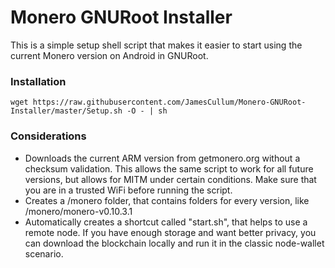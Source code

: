 # Monero GNURoot Installer

This is a simple setup shell script that makes it easier to start using the current Monero version on Android in GNURoot. 

### Installation

`wget https://raw.githubusercontent.com/JamesCullum/Monero-GNURoot-Installer/master/Setup.sh -O - | sh`

### Considerations

- Downloads the current ARM version from getmonero.org without a checksum validation. This allows the same script to work for all future versions, but allows for MITM under certain conditions. Make sure that you are in a trusted WiFi before running the script.
- Creates a /monero folder, that contains folders for every version, like /monero/monero-v0.10.3.1
- Automatically creates a shortcut called "start.sh", that helps to use a remote node. If you have enough storage and want better privacy, you can download the blockchain locally and run it in the classic node-wallet scenario.
